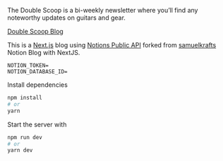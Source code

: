 The Double Scoop is a bi-weekly newsletter where you’ll find any noteworthy updates on guitars and gear.

[Double Scoop Blog](https://doublescoopblog.vercel.app/)

This is a [Next.js](https://nextjs.org/) blog using [Notions Public API](https://developers.notion.com) forked from [samuelkrafts](https://github.com/samuelkraft/notion-blog-nextjs) Notion Blog with NextJS. 



```
NOTION_TOKEN=
NOTION_DATABASE_ID=
```

Install dependencies

```bash
npm install
# or
yarn
```

Start the server with

```bash
npm run dev
# or
yarn dev
```

